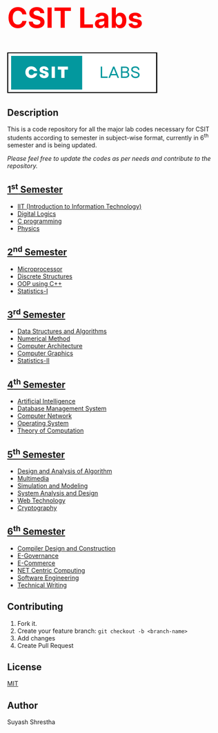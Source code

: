 <h1 style="color:red; font-weight:700; font-size:4rem">CSIT Labs</h1>

![logo](static/logo.png)

## Description

This is a code repository for all the major lab codes necessary for CSIT students according to semester in subject-wise format, currently in 6<sup>th</sup> semester and is being updated.

_Please feel free to update the codes as per needs and contribute to the repository._

## [1<sup>st</sup> Semester](/1st_Semester/README.md)

- [IIT (Introduction to Information Technology)](/1st_Semester/IIT/README.md)
- [Digital Logics](/1st_Semester/Digital_logics/README.md)
- [C programming](/1st_Semester/C)
- [Physics](/1st_Semester/Physics/README.md)

## [2<sup>nd</sup> Semester](/2nd_Semester/README.md)

- [Microprocessor](/2nd_Semester/Microprocessor/README.md)
- [Discrete Structures](/2nd_Semester/DS_lab/README.md)
- [OOP using C++](/2nd_Semester/OOP/README.md)
- [Statistics-I](/2nd_Semester/Statistics-I/README.md)

## [3<sup>rd</sup> Semester](/3rd_Semester/README.md)

- [Data Structures and Algorithms](/3rd_Semester/DSA/README.md)
- [Numerical Method](/3rd_Semester/Numerical_Method/README.md)
- [Computer Architecture](/3rd_Semester/Computer_Architecture/README.md)
- [Computer Graphics](/3rd_Semester/Computer_Graphics/README.md)
- [Statistics-II](/3rd_Semester/Statistics-II/README.md)

## [4<sup>th</sup> Semester](/4th_Semester/README.md)

- [Artificial Intelligence](/4th_Semester/AI/README.md)
- [Database Management System](/4th_Semester/DBMS/README.md)
- [Computer Network](/4th_Semester/CN/README.md)
- [Operating System](/4th_Semester/OS/README.md)
- [Theory of Computation](/4th_Semester/TOC/README.md)

## [5<sup>th</sup> Semester](/5th_Semester/README.md)

- [Design and Analysis of Algorithm](/5th_Semester/Design_and_Analysis_of_Algorithm/README.md)
- [Multimedia](/5th_Semester/Multimedia/README.md)
- [Simulation and Modeling](/5th_Semester/Simulation_and_Modeling/README.md)
- [System Analysis and Design](/5th_Semester/System_Analysis_and_Design/README.md)
- [Web Technology](/5th_Semester/Web_Technology/README.md)
- [Cryptography](/5th_Semester/Cryptography/README.md)

## [6<sup>th</sup> Semester](/6th_Semester/README.md)

- [Compiler Design and Construction](/6th_Semester/Compiler_Design_and_Construction/README.md)
- [E-Governance](/6th_Semester/EGovernance/README.md)
- [E-Commerce](/6th_Semester/Ecommerce/README.md)
- [NET Centric Computing](/6th_Semester/NET_Centric_Computing/README.md)
- [Software Engineering](/6th_Semester/Software_Engineering/README.md)
- [Technical Writing](/6th_Semester/Technical_Writing/README.md)

## Contributing

1. Fork it.
2. Create your feature branch: `git checkout -b <branch-name>`
3. Add changes
4. Create Pull Request

## License

[MIT](/License)

## Author

Suyash Shrestha
